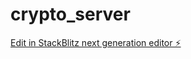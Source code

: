 # crypto_server

[Edit in StackBlitz next generation editor ⚡️](https://stackblitz.com/~/github.com/Atanurag/crypto_server)